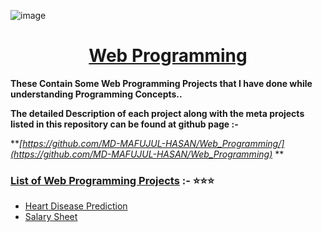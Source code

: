 ![image](https://user-images.githubusercontent.com/128472454/227768889-d181df4f-222b-4305-abdd-cd72132766cd.jpg)

<div Align="center"><h1> <a href="https://github.com/MD-MAFUJUL-HASAN/Web_Programming"> Web Programming </a></h1></div>
  
**These Contain Some Web Programming Projects that I have done while understanding Programming Concepts..**

**The detailed Description of each project along with the meta projects listed in this repository can be found at github page :-**

**_[https://github.com/MD-MAFUJUL-HASAN/Web_Programming/](https://github.com/MD-MAFUJUL-HASAN/Web_Programming)_ **


### [List of Web Programming Projects](https://github.com/MD-MAFUJUL-HASAN/Web_Programming/) :- ⭐⭐⭐

* [Heart Disease Prediction](https://github.com/MD-MAFUJUL-HASAN/Machine_Learning/tree/main/Heart%20Disease%20Prediction)
* [Salary Sheet](https://github.com/MD-MAFUJUL-HASAN/Machine_Learning/tree/main/Salary%20Sheet)
